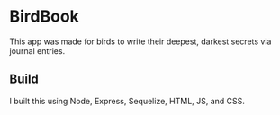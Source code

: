 # BirdBook

This app was made for birds to write their deepest, darkest secrets via journal entries.

## Build

I built this using Node, Express, Sequelize, HTML, JS, and CSS.